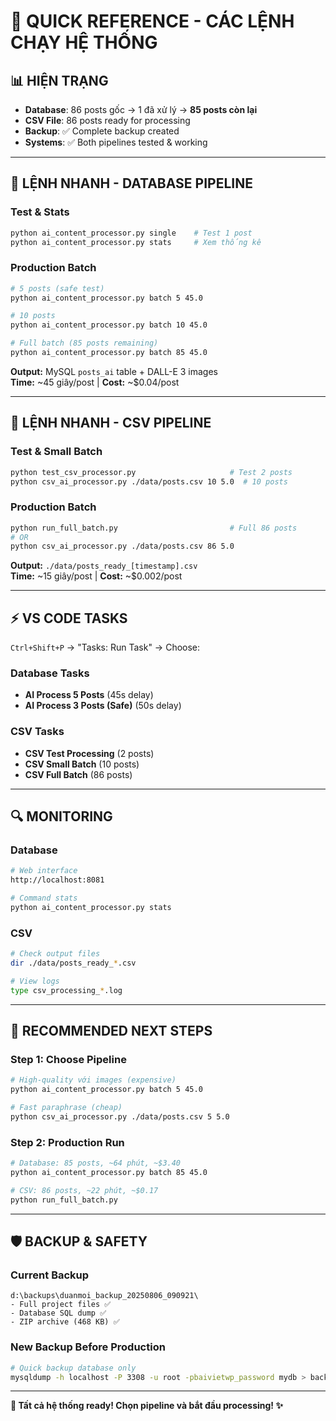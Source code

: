 # 🚀 **QUICK REFERENCE - CÁC LỆNH CHẠY HỆ THỐNG**

## 📊 **HIỆN TRẠNG**
- **Database**: 86 posts gốc → 1 đã xử lý → **85 posts còn lại**
- **CSV File**: 86 posts ready for processing
- **Backup**: ✅ Complete backup created
- **Systems**: ✅ Both pipelines tested & working

---

## 🎯 **LỆNH NHANH - DATABASE PIPELINE**

### **Test & Stats**
```bash
python ai_content_processor.py single    # Test 1 post
python ai_content_processor.py stats     # Xem thống kê
```

### **Production Batch**
```bash  
# 5 posts (safe test)
python ai_content_processor.py batch 5 45.0

# 10 posts  
python ai_content_processor.py batch 10 45.0

# Full batch (85 posts remaining)
python ai_content_processor.py batch 85 45.0
```

**Output:** MySQL `posts_ai` table + DALL-E 3 images  
**Time:** ~45 giây/post | **Cost:** ~$0.04/post

---

## 📝 **LỆNH NHANH - CSV PIPELINE**

### **Test & Small Batch**
```bash
python test_csv_processor.py                     # Test 2 posts
python csv_ai_processor.py ./data/posts.csv 10 5.0  # 10 posts
```

### **Production Batch**
```bash
python run_full_batch.py                         # Full 86 posts
# OR
python csv_ai_processor.py ./data/posts.csv 86 5.0
```

**Output:** `./data/posts_ready_[timestamp].csv`  
**Time:** ~15 giây/post | **Cost:** ~$0.002/post

---

## ⚡ **VS CODE TASKS** 
`Ctrl+Shift+P` → "Tasks: Run Task" → Choose:

### **Database Tasks**
- **AI Process 5 Posts** (45s delay)
- **AI Process 3 Posts (Safe)** (50s delay)

### **CSV Tasks**  
- **CSV Test Processing** (2 posts)
- **CSV Small Batch** (10 posts)
- **CSV Full Batch** (86 posts)

---

## 🔍 **MONITORING**

### **Database**
```bash
# Web interface
http://localhost:8081

# Command stats
python ai_content_processor.py stats
```

### **CSV**
```bash
# Check output files
dir ./data/posts_ready_*.csv

# View logs  
type csv_processing_*.log
```

---

## 🎯 **RECOMMENDED NEXT STEPS**

### **Step 1: Choose Pipeline**
```bash
# High-quality với images (expensive)
python ai_content_processor.py batch 5 45.0

# Fast paraphrase (cheap)  
python csv_ai_processor.py ./data/posts.csv 5 5.0
```

### **Step 2: Production Run**
```bash
# Database: 85 posts, ~64 phút, ~$3.40
python ai_content_processor.py batch 85 45.0

# CSV: 86 posts, ~22 phút, ~$0.17  
python run_full_batch.py
```

---

## 🛡️ **BACKUP & SAFETY**

### **Current Backup**
```
d:\backups\duanmoi_backup_20250806_090921\
- Full project files ✅
- Database SQL dump ✅  
- ZIP archive (468 KB) ✅
```

### **New Backup Before Production**
```bash
# Quick backup database only
mysqldump -h localhost -P 3308 -u root -pbaivietwp_password mydb > backup_before_batch.sql
```

---

**🚀 Tất cả hệ thống ready! Chọn pipeline và bắt đầu processing! ✨**
